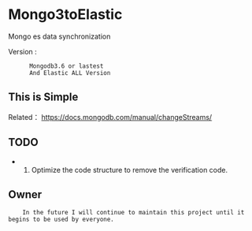# Mongo3toElastic 

Mongo es  data synchronization


 Version :
 
          Mongodb3.6 or lastest 
          And Elastic ALL Version 


## This is Simple 

 Related： https://docs.mongodb.com/manual/changeStreams/

## TODO 

  * 1. Optimize the code structure to remove the verification code.
  

## Owner

    
        In the future I will continue to maintain this project until it begins to be used by everyone.